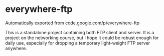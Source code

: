 # everywhere-ftp
Automatically exported from code.google.com/p/everywhere-ftp

This is a standalone project containing both FTP client and
server. It is a project on the networking course, but I hope it could be robust
enough for daily use, especially for dropping a temporary light-weight FTP
server anywhere.
